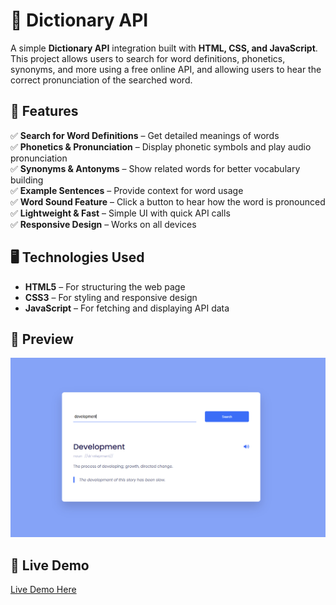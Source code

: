 # 📖 Dictionary API  

A simple **Dictionary API** integration built with **HTML, CSS, and JavaScript**. This project allows users to search for word definitions, phonetics, synonyms, and more using a free online API, and allowing users to hear the correct pronunciation of the searched word.  

## 🎨 Features  

✅ **Search for Word Definitions** – Get detailed meanings of words  
✅ **Phonetics & Pronunciation** – Display phonetic symbols and play audio pronunciation  
✅ **Synonyms & Antonyms** – Show related words for better vocabulary building  
✅ **Example Sentences** – Provide context for word usage  
✅ **Word Sound Feature** – Click a button to hear how the word is pronounced  
✅ **Lightweight & Fast** – Simple UI with quick API calls  
✅ **Responsive Design** – Works on all devices  

## 🖥️ Technologies Used  

- **HTML5** – For structuring the web page  
- **CSS3** – For styling and responsive design  
- **JavaScript** – For fetching and displaying API data  

## 📸 Preview  

![Dictionary App Screenshot](/preview.png)  

## 🚀 Live Demo  

[Live Demo Here](https://ahmedragab15.github.io/Dictionary-API)  
